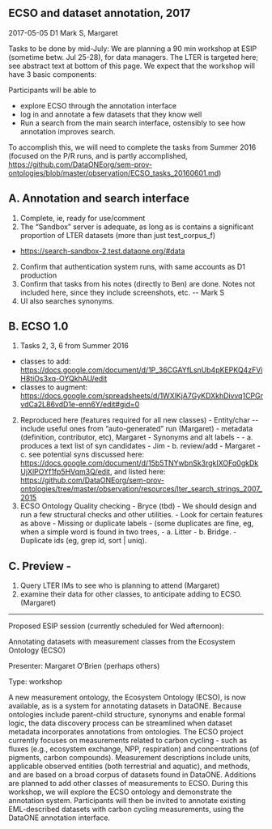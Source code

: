 ECSO and dataset annotation, 2017
--------------
2017-05-05 D1
Mark S, Margaret


Tasks to be done by mid-July:
We are planning a 90 min workshop at ESIP (sometime betw. Jul 25-28), for data managers. The LTER is targeted here; see abstract text at bottom of this page. We expect that the workshop will have 3 basic components:

Participants will be able to 
 - explore ECSO through the annotation interface
 - log in and annotate a few datasets that they know well
 - Run a search from the main search interface, ostensibly to see how annotation improves search.

To accomplish this, we will need to complete the tasks from Summer 2016 (focused on the P/R runs, and is partly accomplished, https://github.com/DataONEorg/sem-prov-ontologies/blob/master/observation/ECSO_tasks_20160601.md)


A. Annotation and search interface
--------------
1.	Complete, ie, ready for use/comment
  1.	The “Sandbox” server is adequate, as long as is contains a significant proportion of LTER datasets  (more than just test_corpus_f)
   -	https://search-sandbox-2.test.dataone.org/#data
  2.	Confirm that authentication system runs, with same accounts as D1 production
  3.	Confirm that tasks from his notes (directly to Ben) are done. Notes not included here, since they include screenshots, etc. -- Mark S 
  4.	UI also searches synonyms.

B.	ECSO 1.0
--------------
  1.	Tasks 2, 3, 6 from Summer 2016 
   - classes to add: https://docs.google.com/document/d/1P_36CGAYfLsnUb4pKEPKQ4zFViH8tiOs3xq-OYQkhAU/edit
   - classes to augment: https://docs.google.com/spreadsheets/d/1WXlKjA7GyKDXkhDivvq1CPGrvdCa2L86vdD1e-enn6Y/edit#gid=0
  2.	Reproduced here (features required for all new classes)
    -	Entity/char --include useful ones from “auto-generated” run (Margaret)
    -	metadata (definition, contributor, etc), Margaret
    -	Synonyms and alt labels - 
      -	a. produces a text list of syn candidates - Jim
      -	b. review/add - Margaret
      - c. see potential syns discussed here: https://docs.google.com/document/d/15b5TNYwbnSk3rgkIXOFq0gkDkUjXlPOYf1fp5HVqm3Q/edit, and listed here: https://github.com/DataONEorg/sem-prov-ontologies/tree/master/observation/resources/lter_search_strings_2007_2015
  3.	ECSO Ontology Quality checking - Bryce (tbd)
    -	We should design and run a few structural checks and other utilities.
    -	Look for certain features as above
    -	Missing or duplicate labels 
    -	(some duplicates are fine, eg, when a simple word is found in two trees,
      - a.	Litter
      - b.	Bridge.
    -	Duplicate ids (eg, grep id, sort | uniq). 

C.	Preview - 
--------------
  1.	Query LTER IMs to see who is planning to attend (Margaret)
  2.	examine their data for other classes, to anticipate adding to ECSO. (Margaret)




--------------
Proposed ESIP session (currently scheduled for Wed afternoon):

Annotating datasets with measurement classes from the Ecosystem Ontology (ECSO)

Presenter: Margaret O’Brien (perhaps others)

Type: workshop

A new measurement ontology, the Ecosystem Ontology (ECSO), is now available, as is a system for annotating datasets in DataONE. Because ontologies include parent-child structure, synonyms and enable formal logic, the data discovery process can be streamlined when dataset metadata incorporates annotations from ontologies. The ECSO project currently focuses on measurements related to carbon cycling - such as fluxes (e.g., ecosystem exchange, NPP, respiration) and concentrations (of pigments, carbon compounds). Measurement descriptions include units, applicable observed entities (both terrestrial and aquatic), and methods, and are based on a broad corpus of datasets found in DataONE. Additions are planned to add other classes of measurements to ECSO.  During this workshop, we will explore the ECSO ontology and demonstrate the annotation system. Participants will then be invited to annotate existing EML-described datasets with carbon cycling measurements, using the DataONE annotation interface.


